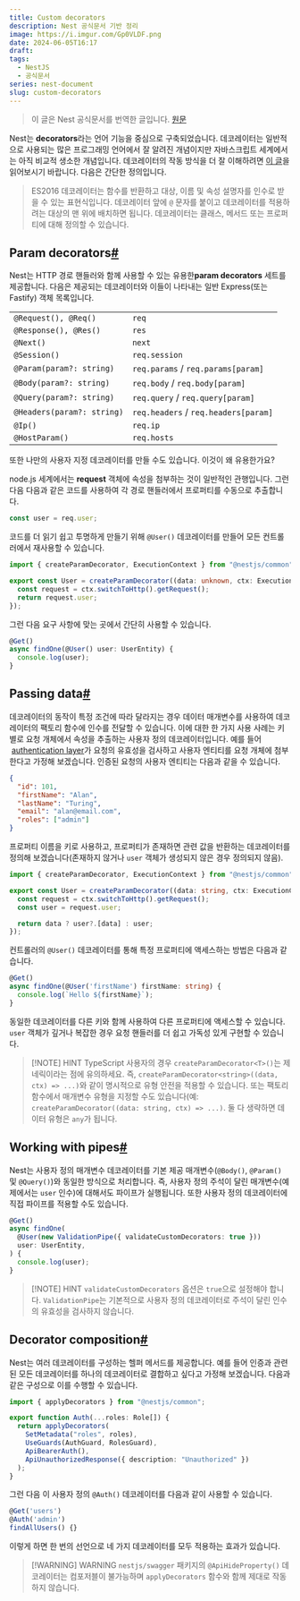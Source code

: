 ```yaml
---
title: Custom decorators
description: Nest 공식문서 기반 정리
image: https://i.imgur.com/Gp0VLDF.png
date: 2024-06-05T16:17
draft: 
tags:
  - NestJS
  - 공식문서
series: nest-document
slug: custom-decorators
---
```


> 이 글은 Nest 공식문서를 번역한 글입니다. [원문](https://docs.nestjs.com/custom-decorators)

Nest는 **decorators**라는 언어 기능을 중심으로 구축되었습니다. 데코레이터는 일반적으로 사용되는 많은 프로그래밍 언어에서 잘 알려진 개념이지만 자바스크립트 세계에서는 아직 비교적 생소한 개념입니다. 데코레이터의 작동 방식을 더 잘 이해하려면 [이 글](https://medium.com/google-developers/exploring-es7-decorators-76ecb65fb841)을 읽어보시기 바랍니다. 다음은 간단한 정의입니다.

> ES2016 데코레이터는 함수를 반환하고 대상, 이름 및 속성 설명자를 인수로 받을 수 있는 표현식입니다. 데코레이터 앞에 `@` 문자를 붙이고 데코레이터를 적용하려는 대상의 맨 위에 배치하면 됩니다. 데코레이터는 클래스, 메서드 또는 프로퍼티에 대해 정의할 수 있습니다.

## Param decorators[#](https://docs.nestjs.com/custom-decorators#param-decorators)

Nest는 HTTP 경로 핸들러와 함께 사용할 수 있는 유용한**param decorators** 세트를 제공합니다. 다음은 제공되는 데코레이터와 이들이 나타내는 일반 Express(또는 Fastify) 객체 목록입니다.

|                            |                                      |
| -------------------------- | ------------------------------------ |
| `@Request(), @Req()`       | `req`                                |
| `@Response(), @Res()`      | `res`                                |
| `@Next()`                  | `next`                               |
| `@Session()`               | `req.session`                        |
| `@Param(param?: string)`   | `req.params` / `req.params[param]`   |
| `@Body(param?: string)`    | `req.body` / `req.body[param]`       |
| `@Query(param?: string)`   | `req.query` / `req.query[param]`     |
| `@Headers(param?: string)` | `req.headers` / `req.headers[param]` |
| `@Ip()`                    | `req.ip`                             |
| `@HostParam()`             | `req.hosts`                          |

또한 나만의 사용자 지정 데코레이터를 만들 수도 있습니다. 이것이 왜 유용한가요?

node.js 세계에서는 **request** 객체에 속성을 첨부하는 것이 일반적인 관행입니다. 그런 다음 다음과 같은 코드를 사용하여 각 경로 핸들러에서 프로퍼티를 수동으로 추출합니다.

```typescript
const user = req.user;
```

코드를 더 읽기 쉽고 투명하게 만들기 위해 `@User()` 데코레이터를 만들어 모든 컨트롤러에서 재사용할 수 있습니다.

```typescript title="user.decorator.ts"
import { createParamDecorator, ExecutionContext } from "@nestjs/common";

export const User = createParamDecorator((data: unknown, ctx: ExecutionContext) => {
  const request = ctx.switchToHttp().getRequest();
  return request.user;
});
```

그런 다음 요구 사항에 맞는 곳에서 간단히 사용할 수 있습니다.

```typescript
@Get()
async findOne(@User() user: UserEntity) {
  console.log(user);
}
```

## Passing data[#](https://docs.nestjs.com/custom-decorators#passing-data)

데코레이터의 동작이 특정 조건에 따라 달라지는 경우 데이터 매개변수를 사용하여 데코레이터의 팩토리 함수에 인수를 전달할 수 있습니다. 이에 대한 한 가지 사용 사례는 키별로 요청 개체에서 속성을 추출하는 사용자 정의 데코레이터입니다. 예를 들어  [authentication layer](https://docs.nestjs.com/techniques/authentication#implementing-passport-strategies)가 요청의 유효성을 검사하고 사용자 엔티티를 요청 개체에 첨부한다고 가정해 보겠습니다. 인증된 요청의 사용자 엔티티는 다음과 같을 수 있습니다.

```json
{
  "id": 101,
  "firstName": "Alan",
  "lastName": "Turing",
  "email": "alan@email.com",
  "roles": ["admin"]
}
```

프로퍼티 이름을 키로 사용하고, 프로퍼티가 존재하면 관련 값을 반환하는 데코레이터를 정의해 보겠습니다(존재하지 않거나 `user` 객체가 생성되지 않은 경우 정의되지 않음).

```typescript title="user.decorator.ts"
import { createParamDecorator, ExecutionContext } from "@nestjs/common";

export const User = createParamDecorator((data: string, ctx: ExecutionContext) => {
  const request = ctx.switchToHttp().getRequest();
  const user = request.user;

  return data ? user?.[data] : user;
});
```

컨트롤러의 `@User()` 데코레이터를 통해 특정 프로퍼티에 액세스하는 방법은 다음과 같습니다.

```typescript
@Get()
async findOne(@User('firstName') firstName: string) {
  console.log(`Hello ${firstName}`);
}
```

동일한 데코레이터를 다른 키와 함께 사용하여 다른 프로퍼티에 액세스할 수 있습니다. `user` 객체가 깊거나 복잡한 경우 요청 핸들러를 더 쉽고 가독성 있게 구현할 수 있습니다.

> [!NOTE] HINT
> TypeScript 사용자의 경우 `createParamDecorator<T>()`는 제네릭이라는 점에 유의하세요. 즉, `createParamDecorator<string>((data, ctx) => ...)`와 같이 명시적으로 유형 안전을 적용할 수 있습니다. 또는 팩토리 함수에서 매개변수 유형을 지정할 수도 있습니다(예: `createParamDecorator((data: string, ctx) => ...)`. 둘 다 생략하면 데이터 유형은 `any`가 됩니다.

## Working with pipes[#](https://docs.nestjs.com/custom-decorators#working-with-pipes)

Nest는 사용자 정의 매개변수 데코레이터를 기본 제공 매개변수(`@Body()`, `@Param()` 및 `@Query()`)와 동일한 방식으로 처리합니다. 즉, 사용자 정의 주석이 달린 매개변수(예제에서는 `user` 인수)에 대해서도 파이프가 실행됩니다. 또한 사용자 정의 데코레이터에 직접 파이프를 적용할 수도 있습니다.

```typescript
@Get()
async findOne(
  @User(new ValidationPipe({ validateCustomDecorators: true }))
  user: UserEntity,
) {
  console.log(user);
}
```

> [!NOTE] HINT
> `validateCustomDecorators` 옵션은 `true`으로 설정해야 합니다. `ValidationPipe`는 기본적으로 사용자 정의 데코레이터로 주석이 달린 인수의 유효성을 검사하지 않습니다.

## Decorator composition[#](https://docs.nestjs.com/custom-decorators#decorator-composition)

Nest는 여러 데코레이터를 구성하는 헬퍼 메서드를 제공합니다. 예를 들어 인증과 관련된 모든 데코레이터를 하나의 데코레이터로 결합하고 싶다고 가정해 보겠습니다. 다음과 같은 구성으로 이를 수행할 수 있습니다.

```typescript title="auth.decorator.ts"
import { applyDecorators } from "@nestjs/common";

export function Auth(...roles: Role[]) {
  return applyDecorators(
    SetMetadata("roles", roles),
    UseGuards(AuthGuard, RolesGuard),
    ApiBearerAuth(),
    ApiUnauthorizedResponse({ description: "Unauthorized" })
  );
}
```

그런 다음 이 사용자 정의 `@Auth()` 데코레이터를 다음과 같이 사용할 수 있습니다.

```typescript
@Get('users')
@Auth('admin')
findAllUsers() {}
```

이렇게 하면 한 번의 선언으로 네 가지 데코레이터를 모두 적용하는 효과가 있습니다.

> [!WARNING] WARNING
> `nestjs/swagger` 패키지의 `@ApiHideProperty()` 데코레이터는 컴포저블이 불가능하며 `applyDecorators` 함수와 함께 제대로 작동하지 않습니다.
